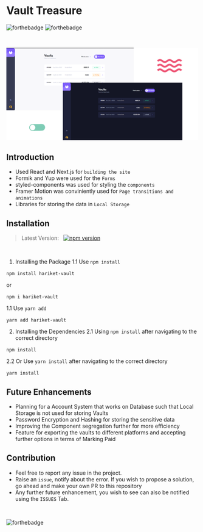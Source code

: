 # Vault Treasure
![forthebadge](https://forthebadge.com/images/badges/made-with-javascript.svg) ![forthebadge](https://forthebadge.com/images/badges/built-with-love.svg) 

<br>

![Design Vault Treasure](./public/preview.png)

## Introduction
- Used React and Next.js for `building the site`
- Formik and Yup were used for the `Forms`
- styled-components was used for styling the `components`
- Framer Motion was conviniently used for `Page transitions and animations`
- Libraries for storing the data in `Local Storage`

## Installation
> Latest Version: &nbsp;
> [![npm version](https://badge.fury.io/js/hariket-vault.svg)](https://www.npmjs.com/package/hariket-vault)

<br>

1. Installing the Package
1.1 Use `npm install`
```
npm install hariket-vault
```
or
```
npm i hariket-vault
```

1.1 Use `yarn add`
```
yarn add hariket-vault
```

2. Installing the Dependencies
2.1 Using `npm install` after navigating to the correct directory
```
npm install
```

2.2 Or Use `yarn install` after navigating to the correct directory
```
yarn install
```

## Future Enhancements
- Planning for a Account System that works on Database such that Local Storage is not used for storing Vaults
- Password Encryption and Hashing for storing the sensitive data 
- Improving the Component segregation further for more efficiency
- Feature for exporting the vaults to different platforms and accepting further options in terms of Marking Paid

## Contribution
- Feel free to report any issue in the project. 
- Raise an `issue`, notify about the error. If you wish to propose a solution, go ahead and make your own PR to this repository
- Any further future enhancement, you wish to see can also be notified using the `ISSUES` Tab.
<br>

![forthebadge](https://forthebadge.com/images/badges/powered-by-pull-requests.svg)
